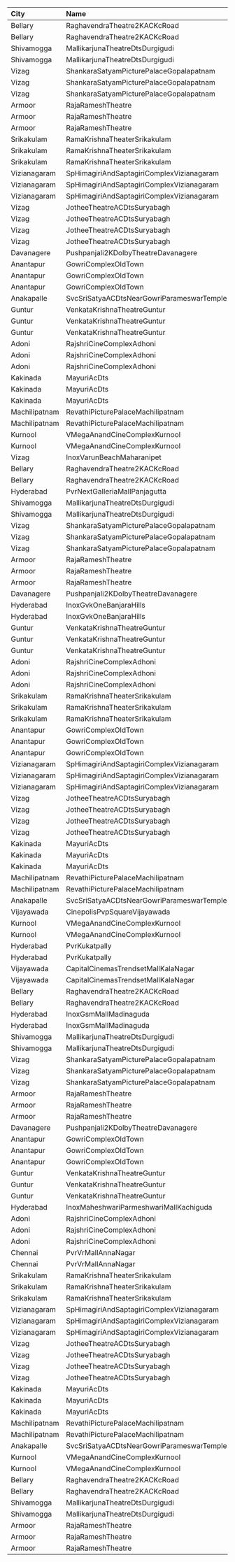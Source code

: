 | City          | Name                                      |  Time | Type          | Price | Capacity | Booked |
| :------------ | :---------------------------------------- | ----: | :------------ | ----: | -------: | -----: |
| Bellary       | RaghavendraTheatre2KACKcRoad              | 10:30 | Diamond       |  200₹ |      150 |     45 |
| Bellary       | RaghavendraTheatre2KACKcRoad              | 10:30 | Gold          |  150₹ |      453 |    291 |
| Shivamogga    | MallikarjunaTheatreDtsDurgigudi           | 11:00 | Balcony       |  150₹ |      208 |    170 |
| Shivamogga    | MallikarjunaTheatreDtsDurgigudi           | 11:00 | First         |  100₹ |      312 |    208 |
| Vizag         | ShankaraSatyamPicturePalaceGopalapatnam   | 11:00 | Balcony       |  112₹ |      208 |    197 |
| Vizag         | ShankaraSatyamPicturePalaceGopalapatnam   | 11:00 | FirstClass    |   80₹ |       25 |     25 |
| Vizag         | ShankaraSatyamPicturePalaceGopalapatnam   | 11:00 | SecondClass   |   40₹ |       65 |     65 |
| Armoor        | RajaRameshTheatre                         | 11:00 | FirstClass    |  110₹ |      185 |    160 |
| Armoor        | RajaRameshTheatre                         | 11:00 | SecondClass   |   30₹ |      192 |    192 |
| Armoor        | RajaRameshTheatre                         | 11:00 | ThirdClass    |   10₹ |      275 |    275 |
| Srikakulam    | RamaKrishnaTheaterSrikakulam              | 11:00 | Balcony       |  112₹ |      110 |     88 |
| Srikakulam    | RamaKrishnaTheaterSrikakulam              | 11:00 | FirstClass    |   67₹ |      213 |    190 |
| Srikakulam    | RamaKrishnaTheaterSrikakulam              | 11:00 | SecondClass   |   44₹ |      102 |    102 |
| Vizianagaram  | SpHimagiriAndSaptagiriComplexVizianagaram | 11:00 | Balcony       |  112₹ |      218 |    109 |
| Vizianagaram  | SpHimagiriAndSaptagiriComplexVizianagaram | 11:00 | FirstClass    |   67₹ |       43 |     21 |
| Vizianagaram  | SpHimagiriAndSaptagiriComplexVizianagaram | 11:00 | SecondClass   |   44₹ |       72 |     36 |
| Vizag         | JotheeTheatreACDtsSuryabagh               | 11:00 | ClassCircle   |  112₹ |      288 |    159 |
| Vizag         | JotheeTheatreACDtsSuryabagh               | 11:00 | JotheeCircle  |   67₹ |      236 |    118 |
| Vizag         | JotheeTheatreACDtsSuryabagh               | 11:00 | PopularCircle |   67₹ |       92 |     46 |
| Vizag         | JotheeTheatreACDtsSuryabagh               | 11:00 | JanathaCircle |   44₹ |      167 |     84 |
| Davanagere    | Pushpanjali2KDolbyTheatreDavanagere       | 11:00 | Balcony       |  150₹ |      338 |    279 |
| Anantapur     | GowriComplexOldTown                       | 11:15 | Platinum      |  110₹ |      412 |    236 |
| Anantapur     | GowriComplexOldTown                       | 11:15 | Gold          |   70₹ |      120 |     76 |
| Anantapur     | GowriComplexOldTown                       | 11:15 | Silver        |   30₹ |      110 |    110 |
| Anakapalle    | SvcSriSatyaACDtsNearGowriParameswarTemple | 11:15 | FirstClass    |  112₹ |      345 |    173 |
| Guntur        | VenkataKrishnaTheatreGuntur               | 11:15 | FirstClass    |  100₹ |      236 |    121 |
| Guntur        | VenkataKrishnaTheatreGuntur               | 11:15 | SecondClass   |   60₹ |       59 |     29 |
| Guntur        | VenkataKrishnaTheatreGuntur               | 11:15 | ThirdClass    |   40₹ |       68 |     34 |
| Adoni         | RajshriCineComplexAdhoni                  | 11:20 | Balcony       |  150₹ |       50 |     26 |
| Adoni         | RajshriCineComplexAdhoni                  | 11:20 | FirstClass    |  100₹ |      193 |     97 |
| Adoni         | RajshriCineComplexAdhoni                  | 11:20 | SecondClass   |   60₹ |       50 |     25 |
| Kakinada      | MayuriAcDts                               | 11:30 | FirstClass    |  100₹ |      296 |    148 |
| Kakinada      | MayuriAcDts                               | 11:30 | SecondClass   |   60₹ |       48 |     24 |
| Kakinada      | MayuriAcDts                               | 11:30 | ThirdClass    |   40₹ |      100 |     52 |
| Machilipatnam | RevathiPicturePalaceMachilipatnam         | 11:30 | SecondClass   |   60₹ |      165 |    165 |
| Machilipatnam | RevathiPicturePalaceMachilipatnam         | 11:30 | ThirdClass    |   40₹ |       26 |     26 |
| Kurnool       | VMegaAnandCineComplexKurnool              | 11:55 | Gold          |  110₹ |      190 |     95 |
| Kurnool       | VMegaAnandCineComplexKurnool              | 11:55 | Executive     |   70₹ |       48 |     24 |
| Vizag         | InoxVarunBeachMaharanipet                 | 12:50 | Excutive      |  150₹ |       56 |      0 |
| Bellary       | RaghavendraTheatre2KACKcRoad              | 13:30 | Diamond       |  200₹ |      150 |     45 |
| Bellary       | RaghavendraTheatre2KACKcRoad              | 13:30 | Gold          |  150₹ |      453 |    291 |
| Hyderabad     | PvrNextGalleriaMallPanjagutta             | 13:40 | Classic       |  150₹ |      145 |     10 |
| Shivamogga    | MallikarjunaTheatreDtsDurgigudi           | 14:00 | Balcony       |  150₹ |      208 |    170 |
| Shivamogga    | MallikarjunaTheatreDtsDurgigudi           | 14:00 | First         |  100₹ |      312 |    208 |
| Vizag         | ShankaraSatyamPicturePalaceGopalapatnam   | 14:00 | Balcony       |  112₹ |      208 |    197 |
| Vizag         | ShankaraSatyamPicturePalaceGopalapatnam   | 14:00 | FirstClass    |   80₹ |       25 |     25 |
| Vizag         | ShankaraSatyamPicturePalaceGopalapatnam   | 14:00 | SecondClass   |   40₹ |       65 |     65 |
| Armoor        | RajaRameshTheatre                         | 14:00 | FirstClass    |  110₹ |      185 |    160 |
| Armoor        | RajaRameshTheatre                         | 14:00 | SecondClass   |   30₹ |      192 |    192 |
| Armoor        | RajaRameshTheatre                         | 14:00 | ThirdClass    |   10₹ |      275 |    275 |
| Davanagere    | Pushpanjali2KDolbyTheatreDavanagere       | 14:00 | Balcony       |  150₹ |      338 |    279 |
| Hyderabad     | InoxGvkOneBanjaraHills                    | 14:10 | Executive     |  150₹ |      182 |      0 |
| Hyderabad     | InoxGvkOneBanjaraHills                    | 14:10 | Royal         |  250₹ |        2 |      0 |
| Guntur        | VenkataKrishnaTheatreGuntur               | 14:15 | FirstClass    |  100₹ |      236 |    118 |
| Guntur        | VenkataKrishnaTheatreGuntur               | 14:15 | SecondClass   |   60₹ |       59 |     29 |
| Guntur        | VenkataKrishnaTheatreGuntur               | 14:15 | ThirdClass    |   40₹ |       68 |     34 |
| Adoni         | RajshriCineComplexAdhoni                  | 14:20 | Balcony       |  150₹ |       50 |     26 |
| Adoni         | RajshriCineComplexAdhoni                  | 14:20 | FirstClass    |  100₹ |      193 |     97 |
| Adoni         | RajshriCineComplexAdhoni                  | 14:20 | SecondClass   |   60₹ |       50 |     25 |
| Srikakulam    | RamaKrishnaTheaterSrikakulam              | 14:30 | Balcony       |  112₹ |      110 |     88 |
| Srikakulam    | RamaKrishnaTheaterSrikakulam              | 14:30 | FirstClass    |   67₹ |      213 |    190 |
| Srikakulam    | RamaKrishnaTheaterSrikakulam              | 14:30 | SecondClass   |   44₹ |      102 |    102 |
| Anantapur     | GowriComplexOldTown                       | 14:30 | Platinum      |  110₹ |      412 |    232 |
| Anantapur     | GowriComplexOldTown                       | 14:30 | Gold          |   70₹ |      120 |     75 |
| Anantapur     | GowriComplexOldTown                       | 14:30 | Silver        |   30₹ |      110 |    110 |
| Vizianagaram  | SpHimagiriAndSaptagiriComplexVizianagaram | 14:30 | Balcony       |  112₹ |      218 |    109 |
| Vizianagaram  | SpHimagiriAndSaptagiriComplexVizianagaram | 14:30 | FirstClass    |   67₹ |       43 |     21 |
| Vizianagaram  | SpHimagiriAndSaptagiriComplexVizianagaram | 14:30 | SecondClass   |   44₹ |       72 |     36 |
| Vizag         | JotheeTheatreACDtsSuryabagh               | 14:30 | ClassCircle   |  112₹ |      288 |    157 |
| Vizag         | JotheeTheatreACDtsSuryabagh               | 14:30 | JotheeCircle  |   67₹ |      236 |    118 |
| Vizag         | JotheeTheatreACDtsSuryabagh               | 14:30 | PopularCircle |   67₹ |       92 |     46 |
| Vizag         | JotheeTheatreACDtsSuryabagh               | 14:30 | JanathaCircle |   44₹ |      167 |     84 |
| Kakinada      | MayuriAcDts                               | 14:30 | FirstClass    |  100₹ |      296 |    153 |
| Kakinada      | MayuriAcDts                               | 14:30 | SecondClass   |   60₹ |       48 |     27 |
| Kakinada      | MayuriAcDts                               | 14:30 | ThirdClass    |   40₹ |      100 |     50 |
| Machilipatnam | RevathiPicturePalaceMachilipatnam         | 14:30 | SecondClass   |   60₹ |      165 |    165 |
| Machilipatnam | RevathiPicturePalaceMachilipatnam         | 14:30 | ThirdClass    |   40₹ |       26 |     26 |
| Anakapalle    | SvcSriSatyaACDtsNearGowriParameswarTemple | 14:30 | FirstClass    |  112₹ |      345 |    175 |
| Vijayawada    | CinepolisPvpSquareVijayawada              | 15:15 | Normal        |  150₹ |      185 |    121 |
| Kurnool       | VMegaAnandCineComplexKurnool              | 15:20 | Gold          |  110₹ |      190 |    113 |
| Kurnool       | VMegaAnandCineComplexKurnool              | 15:20 | Executive     |   70₹ |       48 |     24 |
| Hyderabad     | PvrKukatpally                             | 15:20 | Classic       |  150₹ |      282 |     20 |
| Hyderabad     | PvrKukatpally                             | 15:20 | Recliner      |  250₹ |       13 |      5 |
| Vijayawada    | CapitalCinemasTrendsetMallKalaNagar       | 15:45 | Gold          |  250₹ |       27 |     13 |
| Vijayawada    | CapitalCinemasTrendsetMallKalaNagar       | 15:45 | Silver        |  150₹ |       21 |     17 |
| Bellary       | RaghavendraTheatre2KACKcRoad              | 16:30 | Diamond       |  200₹ |      150 |     45 |
| Bellary       | RaghavendraTheatre2KACKcRoad              | 16:30 | Gold          |  150₹ |      453 |    291 |
| Hyderabad     | InoxGsmMallMadinaguda                     | 17:40 | Executive     |  200₹ |      127 |      0 |
| Hyderabad     | InoxGsmMallMadinaguda                     | 17:40 | Royal         |  300₹ |        8 |      0 |
| Shivamogga    | MallikarjunaTheatreDtsDurgigudi           | 17:45 | Balcony       |  150₹ |      208 |    170 |
| Shivamogga    | MallikarjunaTheatreDtsDurgigudi           | 17:45 | First         |  100₹ |      312 |    208 |
| Vizag         | ShankaraSatyamPicturePalaceGopalapatnam   | 18:00 | Balcony       |  112₹ |      208 |    197 |
| Vizag         | ShankaraSatyamPicturePalaceGopalapatnam   | 18:00 | FirstClass    |   80₹ |       25 |     25 |
| Vizag         | ShankaraSatyamPicturePalaceGopalapatnam   | 18:00 | SecondClass   |   40₹ |       65 |     65 |
| Armoor        | RajaRameshTheatre                         | 18:00 | FirstClass    |  110₹ |      185 |    160 |
| Armoor        | RajaRameshTheatre                         | 18:00 | SecondClass   |   30₹ |      192 |    192 |
| Armoor        | RajaRameshTheatre                         | 18:00 | ThirdClass    |   10₹ |      275 |    275 |
| Davanagere    | Pushpanjali2KDolbyTheatreDavanagere       | 18:00 | Balcony       |  150₹ |      338 |    279 |
| Anantapur     | GowriComplexOldTown                       | 18:15 | Platinum      |  110₹ |      412 |    232 |
| Anantapur     | GowriComplexOldTown                       | 18:15 | Gold          |   70₹ |      120 |     75 |
| Anantapur     | GowriComplexOldTown                       | 18:15 | Silver        |   30₹ |      110 |    110 |
| Guntur        | VenkataKrishnaTheatreGuntur               | 18:15 | FirstClass    |  100₹ |      236 |    118 |
| Guntur        | VenkataKrishnaTheatreGuntur               | 18:15 | SecondClass   |   60₹ |       59 |     29 |
| Guntur        | VenkataKrishnaTheatreGuntur               | 18:15 | ThirdClass    |   40₹ |       68 |     34 |
| Hyderabad     | InoxMaheshwariParmeshwariMallKachiguda    | 18:20 | Executive     |  200₹ |      103 |      0 |
| Adoni         | RajshriCineComplexAdhoni                  | 18:20 | Balcony       |  150₹ |       50 |     26 |
| Adoni         | RajshriCineComplexAdhoni                  | 18:20 | FirstClass    |  100₹ |      193 |     97 |
| Adoni         | RajshriCineComplexAdhoni                  | 18:20 | SecondClass   |   60₹ |       50 |     25 |
| Chennai       | PvrVrMallAnnaNagar                        | 18:30 | Classic       |   64₹ |       24 |     24 |
| Chennai       | PvrVrMallAnnaNagar                        | 18:30 | Prime         |  203₹ |      159 |     17 |
| Srikakulam    | RamaKrishnaTheaterSrikakulam              | 18:30 | Balcony       |  112₹ |      110 |     88 |
| Srikakulam    | RamaKrishnaTheaterSrikakulam              | 18:30 | FirstClass    |   67₹ |      213 |    190 |
| Srikakulam    | RamaKrishnaTheaterSrikakulam              | 18:30 | SecondClass   |   44₹ |      102 |    102 |
| Vizianagaram  | SpHimagiriAndSaptagiriComplexVizianagaram | 18:30 | Balcony       |  112₹ |      218 |    109 |
| Vizianagaram  | SpHimagiriAndSaptagiriComplexVizianagaram | 18:30 | FirstClass    |   67₹ |       43 |     21 |
| Vizianagaram  | SpHimagiriAndSaptagiriComplexVizianagaram | 18:30 | SecondClass   |   44₹ |       72 |     36 |
| Vizag         | JotheeTheatreACDtsSuryabagh               | 18:30 | ClassCircle   |  112₹ |      288 |    157 |
| Vizag         | JotheeTheatreACDtsSuryabagh               | 18:30 | JotheeCircle  |   67₹ |      236 |    121 |
| Vizag         | JotheeTheatreACDtsSuryabagh               | 18:30 | PopularCircle |   67₹ |       92 |     46 |
| Vizag         | JotheeTheatreACDtsSuryabagh               | 18:30 | JanathaCircle |   44₹ |      167 |     86 |
| Kakinada      | MayuriAcDts                               | 18:30 | FirstClass    |  100₹ |      296 |    148 |
| Kakinada      | MayuriAcDts                               | 18:30 | SecondClass   |   60₹ |       48 |     24 |
| Kakinada      | MayuriAcDts                               | 18:30 | ThirdClass    |   40₹ |      100 |     50 |
| Machilipatnam | RevathiPicturePalaceMachilipatnam         | 18:30 | SecondClass   |   60₹ |      165 |    165 |
| Machilipatnam | RevathiPicturePalaceMachilipatnam         | 18:30 | ThirdClass    |   40₹ |       26 |     26 |
| Anakapalle    | SvcSriSatyaACDtsNearGowriParameswarTemple | 18:30 | FirstClass    |  112₹ |      345 |    173 |
| Kurnool       | VMegaAnandCineComplexKurnool              | 19:15 | Gold          |  110₹ |      190 |    118 |
| Kurnool       | VMegaAnandCineComplexKurnool              | 19:15 | Executive     |   70₹ |       48 |     26 |
| Bellary       | RaghavendraTheatre2KACKcRoad              | 19:30 | Diamond       |  200₹ |      150 |     45 |
| Bellary       | RaghavendraTheatre2KACKcRoad              | 19:30 | Gold          |  150₹ |      453 |    291 |
| Shivamogga    | MallikarjunaTheatreDtsDurgigudi           | 20:45 | Balcony       |  150₹ |      208 |    170 |
| Shivamogga    | MallikarjunaTheatreDtsDurgigudi           | 20:45 | First         |  100₹ |      312 |    208 |
| Armoor        | RajaRameshTheatre                         | 21:00 | FirstClass    |  110₹ |      185 |    160 |
| Armoor        | RajaRameshTheatre                         | 21:00 | SecondClass   |   30₹ |      192 |    192 |
| Armoor        | RajaRameshTheatre                         | 21:00 | ThirdClass    |   10₹ |      275 |    275 |